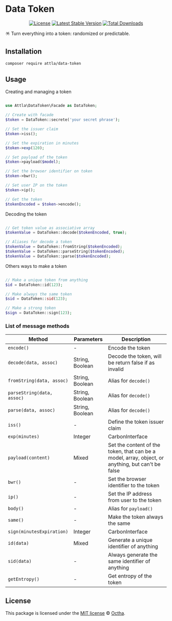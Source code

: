 # Data Token

<p align="center">
<a href="LICENSE"><img src="https://img.shields.io/badge/license-MIT-lightgrey.svg" alt="License"></a>
<a href="https://packagist.org/packages/attla/data-token"><img src="https://img.shields.io/packagist/v/attla/data-token" alt="Latest Stable Version"></a>
<a href="https://packagist.org/packages/attla/data-token"><img src="https://img.shields.io/packagist/dt/attla/data-token" alt="Total Downloads"></a>
</p>

🪅 Turn everything into a token: randomized or predictable.

## Installation

```bash
composer require attla/data-token
```

## Usage

Creating and managing a token

```php

use Attla\DataToken\Facade as DataToken;

// Create with facade
$token = DataToken::secrete('your secret phrase');

// Set the issuer claim
$token->iss();

// Set the expiration in minutes
$token->exp(120);

// Set payload of the token
$token->payload($model);

// Set the browser identifier on token
$token->bwr();

// Set user IP on the token
$token->ip();

// Get the token
$tokenEncoded = $token->encode();

```

Decoding the token

```php

// Get token value as associative array
$tokenValue = DataToken::decode($tokenEncoded, true);

// Aliases for decode a token
$tokenValue = DataToken::fromString($tokenEncoded);
$tokenValue = DataToken::parseString($tokenEncoded);
$tokenValue = DataToken::parse($tokenEncoded);

```

Others ways to make a token

```php

// Make a unique token from anything
$id = DataToken::id(123);

// Make always the same token
$sid = DataToken::sid(123);

// Make a strong token
$sign = DataToken::sign(123);

```

### List of message methods

| Method | Parameters | Description |
|--|--|--|
| ``encode()`` | - | Encode the token |
| ``decode(data, assoc)`` | String, Boolean | Decode the token, will be return false if as invalid |
| ``fromString(data, assoc)`` | String, Boolean | Alias for ``decode()`` |
| ``parseString(data, assoc)`` | String, Boolean | Alias for ``decode()`` |
| ``parse(data, assoc)`` | String, Boolean | Alias for ``decode()`` |
| ``iss()`` | - | Define the token issuer claim |
| ``exp(minutes)`` | Integer|CarbonInterface | Time to expire the token |
| ``payload(content)`` | Mixed | Set the content of the token, that can be a model, array, object, or anything, but can't be false |
| ``bwr()`` | - | Set the browser identifier to the token |
| ``ip()`` | - | Set the IP address from user to the token |
| ``body()`` | - | Alias for ``payload()`` |
| ``same()`` | - | Make the token always the same |
| ``sign(minutesExpiration)`` | Integer|CarbonInterface | Create a strong validation of the token |
| ``id(data)`` | Mixed | Generate a unique identifier of anything |
| ``sid(data)`` | - | Always generate the same identifier of anything |
| ``getEntropy()`` | - | Get entropy of the token |

## License

This package is licensed under the [MIT license](LICENSE) © [Octha](https://octha.com).
